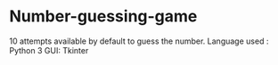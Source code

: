 # Number-guessing-game
10 attempts available by default to guess the number.
Language used :  Python 3
GUI: Tkinter 
